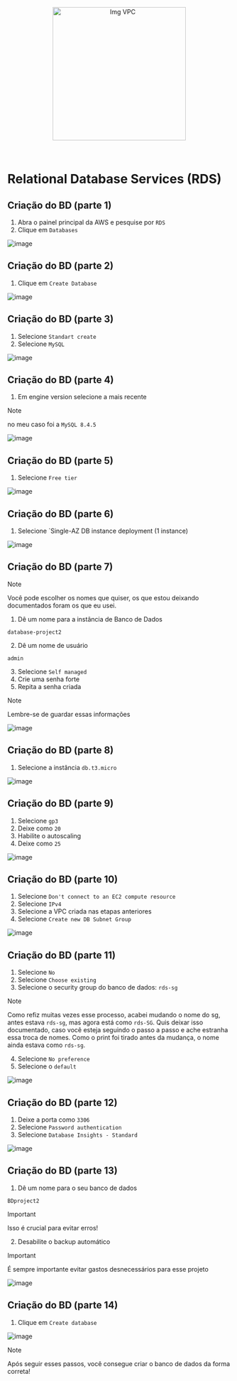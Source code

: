<p align="center">
  <img src="https://github.com/user-attachments/assets/20b848cd-1a4d-48e3-998a-2692046a21ff" alt="Img VPC" width="300">
</p>
<br>

# Relational Database Services (RDS)

## Criação do BD (parte 1)

1. Abra o painel principal da AWS e pesquise por `RDS`
2. Clique em `Databases`

![image](https://github.com/user-attachments/assets/d28c5948-55a6-47d6-9ead-6c2af55dac5a)

## Criação do BD (parte 2)

1. Clique em `Create Database`

![image](https://github.com/user-attachments/assets/e0e27d60-bee5-48d8-80c3-6b9115504918)

## Criação do BD (parte 3)

1. Selecione `Standart create`
2. Selecione `MySQL`

![image](https://github.com/user-attachments/assets/3bc7db6e-39b2-40a2-9b09-df8630a1fdda)

## Criação do BD (parte 4)

1. Em engine version selecione a mais recente

> [!NOTE]
> no meu caso foi a `MySQL 8.4.5`

![image](https://github.com/user-attachments/assets/ed41a837-d5a7-4f83-919b-053de0d63c04)

## Criação do BD (parte 5)

1. Selecione `Free tier` 

![image](https://github.com/user-attachments/assets/8ab3e79e-62e5-46b5-820c-c357d3072a68)

## Criação do BD (parte 6)

1. Selecione `Single-AZ DB instance deployment (1 instance)

![image](https://github.com/user-attachments/assets/7fb908da-8571-4478-8e4e-23f20ada5245)

## Criação do BD (parte 7)

> [!NOTE]
> Você pode escolher os nomes que quiser, os que estou deixando documentados foram os que eu usei.

1. Dê um nome para a instância de Banco de Dados

`database-project2`

2. Dê um nome de usuário

`admin`

3. Selecione `Self managed`
4. Crie uma senha forte
5. Repita a senha criada

> [!NOTE]
> Lembre-se de guardar essas informações

![image](https://github.com/user-attachments/assets/fded35f3-3812-45a7-afcc-223eaeb2cbe6)

## Criação do BD (parte 8)

1. Selecione a instância `db.t3.micro`

![image](https://github.com/user-attachments/assets/83669a8d-4f2f-4d7e-8b03-bacea74ad829)

## Criação do BD (parte 9)

1. Selecione `gp3`
2. Deixe como `20`
3. Habilite o autoscaling
4. Deixe como `25`

![image](https://github.com/user-attachments/assets/3cb7ddaf-7e33-4a71-8a0b-a8468f694170)

## Criação do BD (parte 10)

1. Selecione `Don't connect to an EC2 compute resource`
2. Selecione `IPv4`
3. Selecione a VPC criada nas etapas anteriores
4. Selecione `Create new DB Subnet Group`

![image](https://github.com/user-attachments/assets/169a6d03-4bdf-4bce-b9d5-39a93330c232)

## Criação do BD (parte 11)

1. Selecione `No`
2. Selecione `Choose existing`
3. Selecione o security group do banco de dados: `rds-sg`

> [!NOTE]
> Como refiz muitas vezes esse processo, acabei mudando o nome do sg, antes estava `rds-sg`, mas agora
está como `rds-SG`. Quis deixar isso documentado, caso você esteja seguindo o passo a passo e ache estranha
essa troca de nomes. Como o print foi tirado antes da mudança, o nome ainda estava como `rds-sg`.

4. Selecione `No preference`
5. Selecione o `default`

![image](https://github.com/user-attachments/assets/87dc1cc0-cb04-48a4-a743-38a4084fc37c)

## Criação do BD (parte 12)

1. Deixe a porta como `3306`
2. Selecione `Password authentication`
3. Selecione `Database Insights - Standard`

![image](https://github.com/user-attachments/assets/1a076a55-53e8-4416-9436-5b1c902baa3a)

## Criação do BD (parte 13)

1. Dê um nome para o seu banco de dados

`BDproject2`

> [!IMPORTANT]
> Isso é crucial para evitar erros!

2. Desabilite o backup automático

> [!IMPORTANT]
> É sempre importante evitar gastos desnecessários para esse projeto

![image](https://github.com/user-attachments/assets/4af8ad2f-e55f-4288-833a-15de4cfd36c9)

## Criação do BD (parte 14)

1. Clique em `Create database`

![image](https://github.com/user-attachments/assets/2adf4f5f-44b2-4dd5-a412-0456c4f04254)

> [!NOTE]
> Após seguir esses passos, você consegue criar o banco de dados da forma correta!
